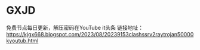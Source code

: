 # GXJD
免费节点每日更新，解压密码在YouTube it头条
链接地址：https://kjgx668.blogspot.com/2023/08/20239153clashssrv2raytrojan50000kyoutub.html
